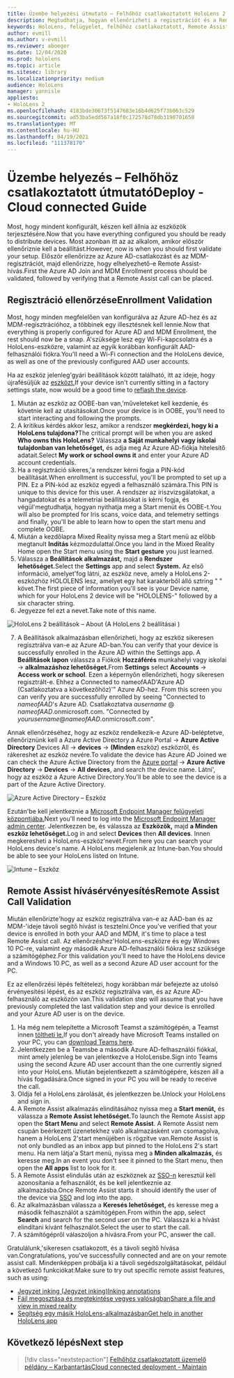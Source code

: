 ```yaml
---
title: Üzembe helyezési útmutató – Felhőhöz csatlakoztatott HoloLens 2 üzembe helyezése nagy méretekben a Remote Assist segítségével – Üzembe helyezés
description: Megtudhatja, hogyan ellenőrizheti a regisztrációt és a Remote Assistet HoloLens-eszközökhöz egy felhőhöz csatlakoztatott hálózaton keresztül.
keywords: HoloLens, felügyelet, felhőhöz csatlakoztatott, Remote Assist, AAD, Azure AD, MDM, Mobile Eszközkezelés
author: evmill
ms.author: v-evmill
ms.reviewer: aboeger
ms.date: 12/04/2020
ms.prod: hololens
ms.topic: article
ms.sitesec: library
ms.localizationpriority: medium
audience: HoloLens
manager: yannisle
appliesto:
- HoloLens 2
ms.openlocfilehash: 4183bde30673f5147683e16b4d625f73b063c529
ms.sourcegitcommit: ad53ba5edd567a18f0c172578d78db3190701650
ms.translationtype: MT
ms.contentlocale: hu-HU
ms.lasthandoff: 04/19/2021
ms.locfileid: "111378170"
---
```

# <a name="deploy---cloud-connected-guide"></a><span data-ttu-id="02fae-104">Üzembe helyezés – Felhőhöz csatlakoztatott útmutató</span><span class="sxs-lookup"><span data-stu-id="02fae-104">Deploy - Cloud connected Guide</span></span>

<span data-ttu-id="02fae-105">Most, hogy mindent konfigurált, készen kell állnia az eszközök terjesztésére.</span><span class="sxs-lookup"><span data-stu-id="02fae-105">Now that you have everything configured you should be ready to distribute devices.</span></span> <span data-ttu-id="02fae-106">Most azonban itt az az alkalom, amikor először ellenőriznie kell a beállítást.</span><span class="sxs-lookup"><span data-stu-id="02fae-106">However, now is when you should first validate your setup.</span></span> <span data-ttu-id="02fae-107">Először ellenőrizze az Azure AD-csatlakozást és az MDM-regisztrációt, majd ellenőrizze, hogy elhelyezhető-e Remote Assist-hívás.</span><span class="sxs-lookup"><span data-stu-id="02fae-107">First the Azure AD Join and MDM Enrollment process should be validated, followed by verifying that a Remote Assist call can be placed.</span></span>

## <a name="enrollment-validation"></a><span data-ttu-id="02fae-108">Regisztráció ellenőrzése</span><span class="sxs-lookup"><span data-stu-id="02fae-108">Enrollment Validation</span></span>

<span data-ttu-id="02fae-109">Most, hogy minden megfelelően van konfigurálva az Azure AD-hez és az MDM-regisztrációhoz, a többinek egy illesztésnek kell lennie.</span><span class="sxs-lookup"><span data-stu-id="02fae-109">Now that everything is properly configured for Azure AD and MDM Enrollment, the rest should now be a snap.</span></span> <span data-ttu-id="02fae-110">A&#39;szüksége lesz egy Wi-Fi-kapcsolatra és a HoloLens-eszközre, valamint az egyik korábban konfigurált AAD-felhasználói fiókra.</span><span class="sxs-lookup"><span data-stu-id="02fae-110">You&#39;ll need a Wi-Fi connection and the HoloLens device, as well as one of the previously configured AAD user accounts.</span></span>

<span data-ttu-id="02fae-111">Ha az eszköz jelenleg&#39;gyári beállítások között található, itt az ideje, hogy újrafésüljük az [eszközt.](https://docs.microsoft.com/hololens/hololens-recovery#clean-reflash-the-device)</span><span class="sxs-lookup"><span data-stu-id="02fae-111">If your device isn&#39;t currently sitting in a factory settings state, now would be a good time to [reflash the device](https://docs.microsoft.com/hololens/hololens-recovery#clean-reflash-the-device).</span></span>

1. <span data-ttu-id="02fae-112">Miután az eszköz az OOBE-ban van,&#39;műveleteket kell kezdenie, és követnie kell az utasításokat.</span><span class="sxs-lookup"><span data-stu-id="02fae-112">Once your device is in OOBE, you&#39;ll need to start interacting and following the prompts.</span></span> 
1. <span data-ttu-id="02fae-113">A kritikus kérdés akkor lesz, amikor a rendszer **megkérdezi, hogy ki a HoloLens tulajdona?**</span><span class="sxs-lookup"><span data-stu-id="02fae-113">The critical prompt will be when you are asked **Who owns this HoloLens?**</span></span> <span data-ttu-id="02fae-114">Válassza **a Saját munkahelyi vagy iskolai tulajdonban van lehetőséget,** és adja meg Az Azure AD-fiókja hitelesítő adatait.</span><span class="sxs-lookup"><span data-stu-id="02fae-114">Select **My work or school owns it** and enter your Azure AD account credentials.</span></span>
1. <span data-ttu-id="02fae-115">Ha a regisztráció sikeres,&#39;a rendszer kérni fogja a PIN-kód beállítását.</span><span class="sxs-lookup"><span data-stu-id="02fae-115">When enrollment is successful, you&#39;ll be prompted to set up a PIN.</span></span> <span data-ttu-id="02fae-116">Ez a PIN-kód az eszköz egyedi a felhasználó számára.</span><span class="sxs-lookup"><span data-stu-id="02fae-116">This PIN is unique to this device for this user.</span></span> <span data-ttu-id="02fae-117">A rendszer az íriszvizsgálatokat, a hangadatokat és a telemetriai beállításokat is kérni fogja, és végül&#39;megtudhatja, hogyan nyithatja meg a Start menüt és OOBE-t.</span><span class="sxs-lookup"><span data-stu-id="02fae-117">You will also be prompted for Iris scans, voice data, and telemetry settings and finally, you&#39;ll be able to learn how to open the start menu and complete OOBE.</span></span>
1. <span data-ttu-id="02fae-118">Miután a kezdőlapra Mixed Reality nyissa meg a Start menü az előbb megtanult **Indítás** kézmozdulattal.</span><span class="sxs-lookup"><span data-stu-id="02fae-118">Once you land in the Mixed Reality Home open the Start menu using the **Start gesture** you just learned.</span></span>
1. <span data-ttu-id="02fae-119">Válassza a **Beállítások alkalmazást,** majd a **Rendszer lehetőséget.**</span><span class="sxs-lookup"><span data-stu-id="02fae-119">Select the **Settings** app and select **System.**</span></span> <span data-ttu-id="02fae-120">Az első információ, amelyet&#39;fog látni, az eszköz neve, amely a HoloLens 2-eszközhöz HOLOLENS lesz, amelyet egy hat karakterből álló sztring &quot; &quot; követ.</span><span class="sxs-lookup"><span data-stu-id="02fae-120">The first piece of information you&#39;ll see is your Device name, which for your HoloLens 2 device will be &quot;HOLOLENS-&quot; followed by a six character string.</span></span>
1. <span data-ttu-id="02fae-121">Jegyezze fel ezt a nevet.</span><span class="sxs-lookup"><span data-stu-id="02fae-121">Take note of this name.</span></span>

![HoloLens 2 beállítások – About (A HoloLens 2 beállításai )](./images/hololens2-settings-about.jpg)

7. <span data-ttu-id="02fae-123">A Beállítások alkalmazásban ellenőrizheti, hogy az eszköz sikeresen regisztrálva van-e az Azure AD-ban.</span><span class="sxs-lookup"><span data-stu-id="02fae-123">You can verify that your device is successfully enrolled in the Azure AD within the Settings app.</span></span> <span data-ttu-id="02fae-124">A **Beállítások lapon** válassza a Fiókok **Hozzáférés** munkahelyi vagy iskolai  ->  **alkalmazáshoz lehetőséget.**</span><span class="sxs-lookup"><span data-stu-id="02fae-124">From **Settings** select **Accounts** -> **Access work or school**.</span></span> <span data-ttu-id="02fae-125">Ezen a képernyőn ellenőrizheti, hogy sikeresen regisztrált-e. Ehhez a Connected to nameofAAD&#39;Azure AD (Csatlakoztatva a következőhöz)&#39;&quot; Azure AD-hez. </span><span class="sxs-lookup"><span data-stu-id="02fae-125">From this screen you can verify you are successfully enrolled by seeing &quot;Connected to _nameofAAD_&#39;s Azure AD.</span></span> <span data-ttu-id="02fae-126">Csatlakoztatva _ausername_ @ _nameofAAD_.onmicrosoft.com. &quot;</span><span class="sxs-lookup"><span data-stu-id="02fae-126">Connected by _yourusername_@_nameofAAD_.onmicrosoft.com&quot;.</span></span>


<span data-ttu-id="02fae-127">Annak ellenőrzéséhez, hogy az eszköz rendelkezik-e Azure AD-beléptetve, ellenőriznünk kell a Azure Active Directory a Azure Portal [](https://portal.azure.com/#home)  ->  **Azure Active Directory** Devices All  ->  **devices**  ->  **(Minden** eszköz) eszközről, és rákereshet az eszköz nevére.</span><span class="sxs-lookup"><span data-stu-id="02fae-127">To validate the device has Azure AD Joined we can check the Azure Active Directory from the [Azure portal](https://portal.azure.com/#home) -> **Azure Active Directory** -> **Devices** -> **All devices**, and search the device name.</span></span> <span data-ttu-id="02fae-128">Látni&#39;, hogy az eszköz a Azure Active Directory.</span><span class="sxs-lookup"><span data-stu-id="02fae-128">You&#39;ll be able to see the device is a part of the Azure Active Directory.</span></span>


![Azure Active Directory – Eszköz](./images/aad-enrollment.png)

<span data-ttu-id="02fae-130">Ezután&#39;be kell jelentkeznie a [Microsoft Endpoint Manager felügyeleti központjába.](https://endpoint.microsoft.com/#home)</span><span class="sxs-lookup"><span data-stu-id="02fae-130">Next you&#39;ll need to log into the [Microsoft Endpoint Manager admin center](https://endpoint.microsoft.com/#home).</span></span> <span data-ttu-id="02fae-131">Jelentkezzen be, és válassza az **Eszközök,** majd **a Minden eszköz lehetőséget.**</span><span class="sxs-lookup"><span data-stu-id="02fae-131">Log in and select **Devices** then **All devices**.</span></span> <span data-ttu-id="02fae-132">Innen megkeresheti a HoloLens-eszköz&#39;nevét.</span><span class="sxs-lookup"><span data-stu-id="02fae-132">From here you can search your HoloLens device&#39;s name.</span></span> <span data-ttu-id="02fae-133">A HoloLens megjelenik az Intune-ban.</span><span class="sxs-lookup"><span data-stu-id="02fae-133">You should be able to see your HoloLens listed on Intune.</span></span>

![Intune – Eszköz](./images/endpoint-all-devices-enrolled.png)

## <a name="remote-assist-call-validation"></a><span data-ttu-id="02fae-135">Remote Assist hívásérvényesítés</span><span class="sxs-lookup"><span data-stu-id="02fae-135">Remote Assist Call Validation</span></span>

<span data-ttu-id="02fae-136">Miután ellenőrizte&#39;hogy az eszköz regisztrálva van-e az AAD-ban és az MDM-&#39;ideje távoli segítő hívást is tesztelni.</span><span class="sxs-lookup"><span data-stu-id="02fae-136">Once you&#39;ve verified that your device is enrolled in both your AAD and MDM, it&#39;s time to place a test Remote Assist call.</span></span> <span data-ttu-id="02fae-137">Az ellenőrzéshez&#39;HoloLens-eszközre és egy Windows 10 PC-re, valamint egy második Azure AD-felhasználói fiókra lesz szüksége a számítógéphez.</span><span class="sxs-lookup"><span data-stu-id="02fae-137">For this validation you&#39;ll need to have the HoloLens device and a Windows 10 PC, as well as a second Azure AD user account for the PC.</span></span>

<span data-ttu-id="02fae-138">Ez az ellenőrzési lépés feltételezi, hogy korábban már befejezte az utolsó érvényesítési lépést, és az eszköz regisztrálva van, és az Azure AD-felhasználó az eszközön van.</span><span class="sxs-lookup"><span data-stu-id="02fae-138">This validation step will assume that you have previously completed the last validation step and your device is enrolled and your Azure AD user is on the device.</span></span>


1. <span data-ttu-id="02fae-139">Ha még nem telepítette a Microsoft Teamst a számítógépén, a Teamst innen [töltheti le.](https://www.microsoft.com/microsoft-365/microsoft-teams/download-app)</span><span class="sxs-lookup"><span data-stu-id="02fae-139">If you don't already have Microsoft Teams installed on your PC, you can [download Teams here](https://www.microsoft.com/microsoft-365/microsoft-teams/download-app).</span></span>
2. <span data-ttu-id="02fae-140">Jelentkezzen be a Teamsbe a második Azure AD-felhasználói fiókkal, mint amely jelenleg be van jelentkezve a HoloLensbe.</span><span class="sxs-lookup"><span data-stu-id="02fae-140">Sign into Teams using the second  Azure AD user account than the one currently signed into your HoloLens.</span></span> <span data-ttu-id="02fae-141">Miután bejelentkezett a számítógépére, készen áll a hívás fogadására.</span><span class="sxs-lookup"><span data-stu-id="02fae-141">Once signed in your PC you will be ready to receive the call.</span></span>
3. <span data-ttu-id="02fae-142">Oldja fel a HoloLens zárolását, és jelentkezzen be.</span><span class="sxs-lookup"><span data-stu-id="02fae-142">Unlock your HoloLens and sign in.</span></span>
4. <span data-ttu-id="02fae-143">A Remote Assist alkalmazás elindításához nyissa meg a **Start menüt,** és válassza a **Remote Assist lehetőséget.**</span><span class="sxs-lookup"><span data-stu-id="02fae-143">To launch the Remote Assist app open the **Start Menu** and select **Remote Assist**.</span></span> <span data-ttu-id="02fae-144">A Remote Assist nem csupán beérkezett üzenetekhez való alkalmazásként van csomagolva, hanem a HoloLens 2&#39;start menüjében is rögzítve van.</span><span class="sxs-lookup"><span data-stu-id="02fae-144">Remote Assist is not only bundled as an inbox app but pinned to the HoloLens 2&#39;s start menu.</span></span> <span data-ttu-id="02fae-145">Ha nem látja&#39;a Start menü, nyissa meg a **Minden alkalmazás,** és keresse meg.</span><span class="sxs-lookup"><span data-stu-id="02fae-145">In an event you don&#39;t see it pinned to the Start menu, then open the **All apps** list to look for it.</span></span>
5. <span data-ttu-id="02fae-146">A Remote Assist elindulás után az eszköznek az [SSO-n](https://docs.microsoft.com/azure/active-directory/manage-apps/what-is-single-sign-on) keresztül kell azonosítania a felhasználót, és be kell jelentkeznie az alkalmazásba.</span><span class="sxs-lookup"><span data-stu-id="02fae-146">Once Remote Assist starts it should identify the user of the device via [SSO](https://docs.microsoft.com/azure/active-directory/manage-apps/what-is-single-sign-on) and log into the app.</span></span>
6. <span data-ttu-id="02fae-147">Az alkalmazásban válassza a **Keresés lehetőséget,** és keresse meg a második felhasználót a számítógépen.</span><span class="sxs-lookup"><span data-stu-id="02fae-147">From within the app, select **Search** and search for the second user on the PC.</span></span> <span data-ttu-id="02fae-148">Válassza ki a hívást elindítani kívánt felhasználót.</span><span class="sxs-lookup"><span data-stu-id="02fae-148">Select the user to start the call.</span></span>
7. <span data-ttu-id="02fae-149">A számítógépről válaszoljon a hívásra.</span><span class="sxs-lookup"><span data-stu-id="02fae-149">From your PC, answer the call.</span></span>

<span data-ttu-id="02fae-150">Gratulálunk,&#39;sikeresen csatlakozott, és a távoli segítő hívása van.</span><span class="sxs-lookup"><span data-stu-id="02fae-150">Congratulations, you&#39;ve successfully connected and are on your remote assist call.</span></span> <span data-ttu-id="02fae-151">Mindenképpen próbálja ki a távoli segédszolgáltatásokat, például a következő funkciókat:</span><span class="sxs-lookup"><span data-stu-id="02fae-151">Make sure to try out specific remote assist features, such as using:</span></span>

- [<span data-ttu-id="02fae-152">Jegyzet inking (Jegyzet inking)</span><span class="sxs-lookup"><span data-stu-id="02fae-152">Inking annotations</span></span>](https://docs.microsoft.com/dynamics365/mixed-reality/remote-assist/add-annotations-hololens)
- [<span data-ttu-id="02fae-153">Fájl megosztása és megtekintése vegyes valóságban</span><span class="sxs-lookup"><span data-stu-id="02fae-153">Share a file and view in mixed reality</span></span>](https://docs.microsoft.com/dynamics365/mixed-reality/remote-assist/display-save-files)
- [<span data-ttu-id="02fae-154">Segítség egy másik HoloLens-alkalmazásban</span><span class="sxs-lookup"><span data-stu-id="02fae-154">Get help in another HoloLens app</span></span>](https://docs.microsoft.com/dynamics365/mixed-reality/remote-assist/get-help-hololens-app-hololens)

## <a name="next-step"></a><span data-ttu-id="02fae-155">Következő lépés</span><span class="sxs-lookup"><span data-stu-id="02fae-155">Next step</span></span>

> [!div class="nextstepaction"]
> [<span data-ttu-id="02fae-156">Felhőhöz csatlakoztatott üzemelő példány – Karbantartás</span><span class="sxs-lookup"><span data-stu-id="02fae-156">Cloud connected deployment - Maintain</span></span>](hololens2-cloud-connected-maintain.md)